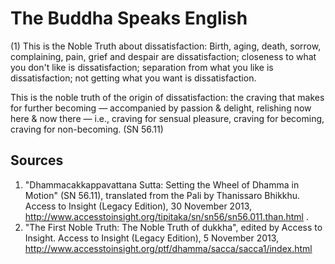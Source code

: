 # The Buddha Speaks English
(1) This is the Noble Truth about dissatisfaction: Birth, aging, death, sorrow, complaining, pain, grief and despair are dissatisfaction; closeness to what you don't like is dissatisfaction; separation from what you like is dissatisfaction; not getting what you want is dissatisfaction. 

This is the noble truth of the origin of dissatisfaction: the craving that makes for further becoming — accompanied by passion & delight, relishing now here & now there — i.e., craving for sensual pleasure, craving for becoming, craving for non-becoming.
(SN 56.11)

## Sources
1.  "Dhammacakkappavattana Sutta: Setting the Wheel of Dhamma in Motion" (SN 56.11), translated from the Pali by Thanissaro Bhikkhu. Access to Insight (Legacy Edition), 30 November 2013, http://www.accesstoinsight.org/tipitaka/sn/sn56/sn56.011.than.html .
2. "The First Noble Truth: The Noble Truth of dukkha", edited by Access to Insight. Access to Insight (Legacy Edition), 5 November 2013, http://www.accesstoinsight.org/ptf/dhamma/sacca/sacca1/index.html
